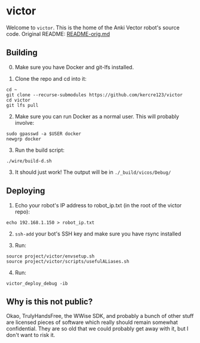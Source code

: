 # victor

Welcome to `victor`. This is the home of the Anki Vector robot's source code. Original README: [README-orig.md](/README-orig.md)

## Building

0. Make sure you have Docker and git-lfs installed.

1. Clone the repo and cd into it:

```
cd ~
git clone --recurse-submodules https://github.com/kercre123/victor
cd victor
git lfs pull
```

2. Make sure you can run Docker as a normal user. This will probably involve:

```
sudo gpasswd -a $USER docker
newgrp docker
```

3. Run the build script:
```
./wire/build-d.sh
```

3. It should just work! The output will be in `./_build/vicos/Debug/`

## Deploying

1. Echo your robot's IP address to robot_ip.txt (in the root of the victor repo):

```
echo 192.168.1.150 > robot_ip.txt
```

2. `ssh-add` your bot's SSH key and make sure you have rsync installed

3. Run:

```
source project/victor/envsetup.sh
source project/victor/scripts/usefulALiases.sh
```

4. Run:
```
victor_deploy_debug -ib
```

## Why is this not public?

Okao, TrulyHandsFree, the WWise SDK, and probably a bunch of other stuff are licensed pieces of software which really should remain somewhat confidential. They are so old that we could probably get away with it, but I don't want to risk it.
